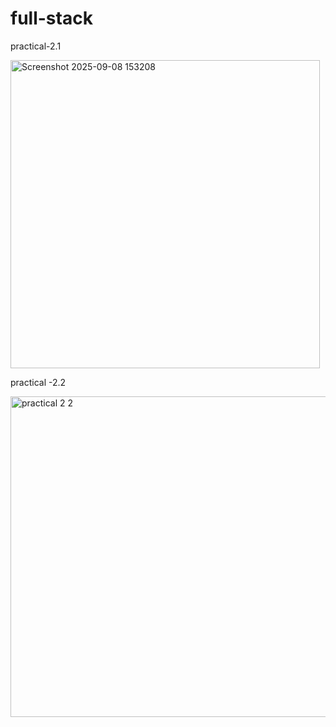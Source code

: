 # full-stack
practical-2.1



<img width="495" height="493" alt="Screenshot 2025-09-08 153208" src="https://github.com/user-attachments/assets/ea65197e-de9e-4993-b4fc-d3cefc0b9898" />

practical -2.2

<img width="598" height="513" alt="practical 2 2" src="https://github.com/user-attachments/assets/ae0bf732-e354-4a2a-bd57-df84943d89c9" />



